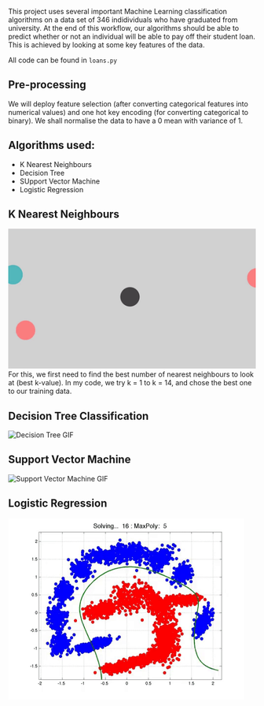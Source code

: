 This project uses several important Machine Learning classification algorithms on a data set of 346 indidividuals who have graduated from university. At the end of this workflow, our algorithms should be able to predict whether or not an individual will be able to pay off their student loan. This is achieved by looking at some key features of the data.

All code can be found in ``loans.py``

## Pre-processing
We  will deploy feature selection (after converting categorical features into numerical values) and one hot key encoding (for converting categorical to binary).
We shall normalise the data to have a 0 mean with variance of 1.

## Algorithms used:
* K Nearest Neighbours
* Decision Tree
* SUpport Vector Machine
* Logistic Regression

## K Nearest Neighbours
![KNN gif](KNN.gif)
For this, we first need to find the best number of nearest neighbours to look at (best k-value). In my code, we try k = 1 to k = 14, and chose the best one to our training data.

## Decision Tree Classification
![Decision Tree GIF](DT.gif)
## Support Vector Machine
![Support Vector Machine GIF](SupportVector.gif)
## Logistic Regression
![Logistic Regression GIF](LogisticReg.gif)
